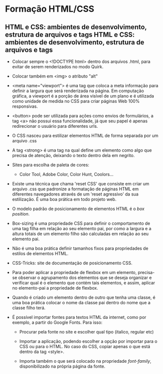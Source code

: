 <h1>Formação HTML/CSS</h1>

<h2>HTML e CSS: ambientes de desenvolvimento, estrutura de arquivos e tags HTML e CSS: ambientes de desenvolvimento, estrutura de arquivos e tags</h2>

* Colocar sempre o \<!DOCTYPE html> dentro dos arquivos .html, para evitar de serem renderizados no modo Quirk.

* Colocar também em \<img> o atributo "alt"

* \<meta name="viewport"> é uma tag que coloca a meta informação para definir a largura que será renderizada na página. Em computação gráfica, a viewport é a porção de área visível de um plano e é utilizada como unidade de medida no CSS para criar páginas Web 100% responsivas.

* \<button> pode ser utilizada para ações como envios de formulários, a tag \<a> não possui essa funcionalidade, já que seu papel é apenas redirecionar o usuário para diferentes urls.

* O CSS nasceu para estilizar elementos HTML de forma separada por um arquivo .css

* A tag \<strong> é uma tag na qual define um elemento como algo que precisa de atenção, deixando o texto dentro dela em negrito.

* Sites para escolha de paleta de cores:
    * Color Tool, Adobe Color, Color Hunt, Coolors...

* Existe uma técnica que chama 'reset CSS' que consiste em criar um arquivo .css que padronize a formatação de páginas HTML em diferentes navegadores através de um 'reset agressivo' da sua estilização. É uma boa prática em todo projeto web.

* O modelo padrão de posicionamento de elementos HTML é o *box position*.

* Box-sizing é uma propriedade CSS para definir o comportamento de uma tag filha em relação ao seu elemento pai, por como a largura e a altura totais de um elemento filho são calculadas em relação ao seu elemento pai. 
    
* Não é uma boa prática definir tamanhos fixos para propriedades de estilos de elementos HTML.

* CSS-Tricks: site de documentação de posicionamento CSS.

* Para poder aplicar a propriedade de flexbox em um elemento, precisa-se observar o agrupamento dos elementos que se deseja organizar e verificar qual é o elemento que contém tais elementos, e assim, aplicar no elemento-pai a propriedade de flexbox.

* Quando é criado um elemento dentro de outro que tenha uma classe, é uma boa prática colocar o nome da classe pai dentro do nome que a classe filho terá.

* É possível importar fontes para textos HTML da internet, como por exemplo, a partir do Google Fonts. Para isso:
    * Procurar pela fonte no site e escolher qual tipo (italico, regular etc)

    * Importar a aplicação, podendo escolher a opção por importar para o CSS ou para o HTML. No caso do CSS, copiar apenas o que está dentro da tag \<style>.

    * Importa também o que será colocado na propriedade _font-family_, disponibilizado na própria página da fonte.